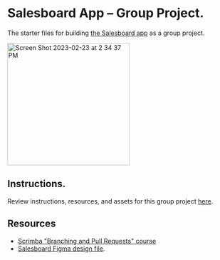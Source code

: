 # Salesboard App – Group Project.
The starter files for building [the Salesboard app](https://scrimba.com/scrim/co7fe43cfb10cd6f888c51d06) as a group project.  

<img width="274" alt="Screen Shot 2023-02-23 at 2 34 37 PM" src="https://user-images.githubusercontent.com/1447850/221011706-a6f0852c-82f5-4cfe-ab5e-fb3f565efefb.png">

## Instructions.
Review instructions, resources, and assets for this group project [here](https://scrimba.com/links/salesboard-app-group-prj).

## Resources
- [Scrimba "Branching and Pull Requests" course](https://scrimba.com/learn/frontend/introduction-to-branching-and-pull-requests-co182451185db35ddb1d63195)
- [Salesboard Figma design file](https://scrimba.com/links/figma-salesboard).

